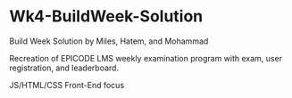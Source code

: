 # Wk4-BuildWeek-Solution
Build Week Solution by Miles, Hatem, and Mohammad

Recreation of EPICODE LMS weekly examination program with exam, user registration, and leaderboard.

JS/HTML/CSS Front-End focus
